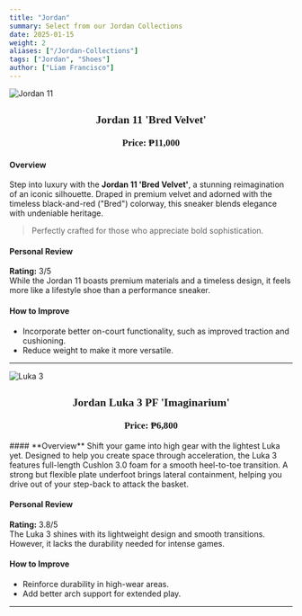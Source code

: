 ```yaml
---
title: "Jordan"
summary: Select from our Jordan Collections
date: 2025-01-15
weight: 2
aliases: ["/Jordan-Collections"]
tags: ["Jordan", "Shoes"]
author: ["Liam Francisco"]
---
```


![Jordan 11](/11.png)

<div style="text-align: center; font-weight: bold; font-size: 1.2em; font-family: 'Tahoma, sans-serif';">

### **Jordan 11 'Bred Velvet'**
  Price: ₱11,000
</div>

#### **Overview**  
Step into luxury with the **Jordan 11 'Bred Velvet'**, a stunning reimagination of an iconic silhouette. Draped in premium velvet and adorned with the timeless black-and-red ("Bred") colorway, this sneaker blends elegance with undeniable heritage.

> Perfectly crafted for those who appreciate bold sophistication.  

#### **Personal Review**  
**Rating:** 3/5  
While the Jordan 11 boasts premium materials and a timeless design, it feels more like a lifestyle shoe than a performance sneaker.

#### **How to Improve**  
- Incorporate better on-court functionality, such as improved traction and cushioning.  
- Reduce weight to make it more versatile.  

---

![Luka 3](/Luka.png)
<div style="text-align: center; font-weight: bold; font-size: 1.2em; font-family: 'Comic Sans MS, sans-serif';">

### **Jordan Luka 3 PF 'Imaginarium'**
  Price: ₱6,800
</div>
#### **Overview**  
Shift your game into high gear with the lightest Luka yet. Designed to help you create space through acceleration, the Luka 3 features full-length Cushlon 3.0 foam for a smooth heel-to-toe transition. A strong but flexible plate underfoot brings lateral containment, helping you drive out of your step-back to attack the basket.

#### **Personal Review**  
**Rating:** 3.8/5  
The Luka 3 shines with its lightweight design and smooth transitions. However, it lacks the durability needed for intense games.

#### **How to Improve**  
- Reinforce durability in high-wear areas.  
- Add better arch support for extended play.  

---